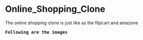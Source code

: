 # Online_Shopping_Clone

<p>The online shopping clone is just like as the flipcart and amazone</p>
<pre><b>Following are the images </b></pre>
